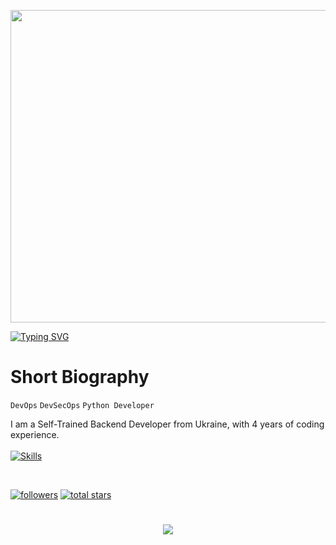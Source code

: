<p align="center"><img src="https://user-images.githubusercontent.com/74038190/225813708-98b745f2-7d22-48cf-9150-083f1b00d6c9.gif" width="1400" height="500"></p>

<a href="https://git.io/typing-svg"><img src="https://readme-typing-svg.demolab.com?font=Fira+Code&size=50&pause=500&color=F78A13&center=true&random=false&width=1000&height=100&lines=LazyDev" alt="Typing SVG" /></a>

# Short Biography

`DevOps` `DevSecOps` `Python Developer`    

I am a Self-Trained Backend Developer from Ukraine, with 4 years of coding experience.  
<br>
[![Skills](https://skillicons.dev/icons?i=python,mongodb,vscode,windows,arch,docker,git)](https://skillicons.dev)

<br />
<p align="left"> 
   <a href="https://github.com/devbutlazy?tab=followers">
      <img alt="followers" title=".." src=""/></a>
   <a href="https://github.com/devbutlazy?tab=repositories&sort=stargazers">
      <img alt="total stars" title=".." src="https://custom-icon-badges.demolab.com/github/stars/devbutlazy?color=55960c&style=for-the-badge&labelColor=488207&logo=star"/></a>
</p>
   

#

<p align="center">
   <img src="http://github-profile-summary-cards.vercel.app/api/cards/profile-details?username=devbutlazy&theme=tokyonight">
</p>
<!-- ![GitHub Streak](https://streak-stats.demolab.com?user=ForrestKnight&theme=dracula&border_radius=4.5) -->
